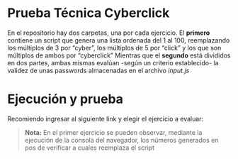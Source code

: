 # Prueba Técnica Cyberclick
En el repositorio hay dos carpetas, una por cada ejercicio. 
El **primero** contiene un script que genera una lista ordenada del 1 al 100, reemplazando los múltiplos de 3 por “cyber”, los múltiplos de 5 por “click” y los que son múltiplos de ambos por “cyberclick”
Mientras que el **segundo** está divididos en dos partes, ambas mismas evalúan -según un criterio establecido- la validez de unas passwords almacenadas en el archivo *input.js*
# Ejecución y prueba
Recomiendo ingresar al siguiente link y elegir el ejercicio a evaluar:

> **Nota:** En el primer ejercicio se pueden observar, mediante la ejecución de la consola del navegador, los números generados en pos de verificar a cuales reemplaza el script

